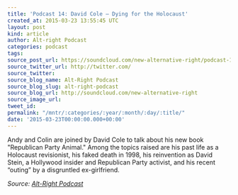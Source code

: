 ```yaml
---
title: 'Podcast 14: David Cole — Dying for the Holocaust'
created_at: 2015-03-23 13:55:45 UTC
layout: post
kind: article
author: Alt-right Podcast
categories: podcast
tags: 
source_post_url: https://soundcloud.com/new-alternative-right/podcast-14-david-cole-dying-for-the-holocaust
source_twitter_url: http://twitter.com/
source_twitter: 
source_blog_name: Alt-Right Podcast
source_blog_slug: alt-right-podcast
source_blog_url: http://soundcloud.com/new-alternative-right
source_image_url: 
tweet_id: 
permalink: "/mntr/:categories/:year/:month/:day/:title/"
date: '2015-03-23T00:00:00.000+00:00'
---
```

Andy and Colin are joined by David Cole to talk about his new book "Republican Party Animal." Among the topics raised are his past life as a Holocaust revisionist, his faked death in 1998, his reinvention as David Stein, a Hollywood insider and Republican Party activist, and his recent “outing” by a disgruntled ex-girlfriend.<div class="">
    <i>Source: <a href="http://soundcloud.com/new-alternative-right">Alt-Right Podcast</a></i>
</div>
